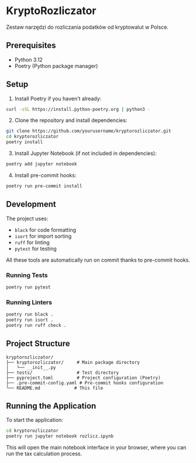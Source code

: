 # KryptoRozliczator

Zestaw narzędzi do rozliczania podatków od kryptowalut w Polsce.

## Prerequisites

- Python 3.12
- Poetry (Python package manager)

## Setup

1. Install Poetry if you haven't already:

```bash
curl -sSL https://install.python-poetry.org | python3 -
```

2. Clone the repository and install dependencies:

```bash
git clone https://github.com/yourusername/kryptorozliczator.git
cd kryptorozliczator
poetry install
```

3. Install Jupyter Notebook (if not included in dependencies):

```bash
poetry add jupyter notebook
```

4. Install pre-commit hooks:

```bash
poetry run pre-commit install
```

## Development

The project uses:

- `black` for code formatting
- `isort` for import sorting
- `ruff` for linting
- `pytest` for testing

All these tools are automatically run on commit thanks to pre-commit hooks.

### Running Tests

```bash
poetry run pytest
```

### Running Linters

```bash
poetry run black .
poetry run isort .
poetry run ruff check .
```

## Project Structure

```
kryptorozliczator/
├── kryptorozliczator/     # Main package directory
│   └── __init__.py
├── tests/                 # Test directory
├── pyproject.toml         # Project configuration (Poetry)
├── .pre-commit-config.yaml # Pre-commit hooks configuration
└── README.md             # This file
```

## Running the Application

To start the application:

```bash
cd kryptorozliczator
poetry run jupyter notebook rozlicz.ipynb
```

This will open the main notebook interface in your browser, where you can run the tax calculation process.
